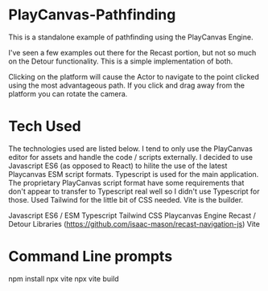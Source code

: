 # PlayCanvas-Pathfinding
This is a standalone example of pathfinding using the PlayCanvas Engine. 

I've seen a few examples out there for the Recast portion, but not so much on the Detour functionality.  This is a simple implementation of both.

Clicking on the platform will cause the Actor to navigate to the point clicked using the most advantageous path. If you click and drag away from the platform you can rotate the camera.  

# Tech Used
The technologies used are listed below.  I tend to only use the PlayCanvas editor for assets and handle the code / scripts externally. I decided to use Javascript ES6 (as opposed to React) to hilite the use of the latest Playcanvas ESM script formats.  Typescript is used for the main application. The proprietary PlayCanvas script format have some requirements that don't appear to transfer to Typescript real well so I didn't use Typescript for those.  Used Tailwind for the little bit of CSS needed.  Vite is the builder.

Javascript ES6 / ESM
Typescript
Tailwind CSS
Playcanvas Engine
Recast / Detour Libraries (https://github.com/isaac-mason/recast-navigation-js)
Vite

# Command Line prompts
npm install
npx vite
npx vite build
